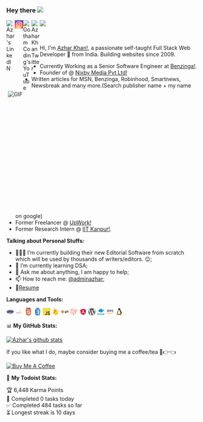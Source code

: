 ### Hey there <img src="https://media.giphy.com/media/hvRJCLFzcasrR4ia7z/giphy.gif" width="25px">

<a href="https://www.linkedin.com/in/azhark/">
  <img align="left" alt="Azhar's LinkedIN" width="22px" src="https://camo.githubusercontent.com/00974afc84e6984c98cb5c971879e88b31387aa90f1f91795586266a48d2ed88/68747470733a2f2f63646e2e73696d706c6569636f6e732e6f72672f6c696e6b6564696e" />
</a>
<a href="https://instagram.com/adminazhar">
  <img align="left" alt="Azhar Khan | Instagram" width="22px" src="https://raw.githubusercontent.com/edent/SuperTinyIcons/91a804aef38847ce0d70cc4f796da8931b2f1f19/images/svg/instagram.svg" />
</a>
<a href="https://www.youtube.com/gothamcoding">
  <img align="left" alt="Gotham Coding's YouTube" width="22px" src="https://camo.githubusercontent.com/49016b3e10a42311ae32711f44e5062f8785491e90314f276446f4010e538b7a/68747470733a2f2f63646e2e73696d706c6569636f6e732e6f72672f796f7574756265" />
</a>
<a href="https://twitter.com/officialazhark">
  <img align="left" alt="Azhar Khan Twitter" width="22px" src="https://raw.githubusercontent.com/FortAwesome/Font-Awesome/f0c25837a3fe0e03783b939559e088abcbfb3c4b/svgs/brands/square-x-twitter.svg" />
</a>

![](https://visitor-badge.glitch.me/badge?page_id=adminazhar.adminazhar)

<br />

  <img align="right" alt="GIF" src="https://github.com/abhisheknaiidu/abhisheknaiidu/blob/master/code.gif?raw=true" width="500" height="320" />
  
Hi, I'm [Azhar Khan!](https://azhark.com/), a passionate self-taught Full Stack Web Developer 🚀 from India. Building websites since 2009.
- Currently Working as a Senior Software Engineer at [Benzinga!](https://www.benzinga.com). 
- Founder of @ [Nixby Media Pvt Ltd!](https://www.nixby.in/abouot)
- Written articles for MSN, Benzinga, Robinhood, Smartnews, Newsbreak and many more.(Search publisher name + my name on google)
- Former Freelancer @ [UpWork!](https://www.upwork.com/o/profiles/users/~01cc56023d6e2591da/)
- Former Research Intern @ [IIT Kanpur!](https://iitk.ac.in/smartcity/).

**Talking about Personal Stuffs:**

- 👨🏽‍💻 I’m currently building their new Editorial Software from scratch which will be used by thousands of writers/editors. :wink:;
- 🌱 I’m currently learning DSA; 
- 💬 Ask me about anything, I am happy to help;
- 📫 How to reach me: [@adminazhar](https://instagram.com/adminazhar);
- 📝[Resume](https://docs.google.com/document/d/12Emm5tnjLu2F8p1svPlYVFiIasBMlDs5YaZp4Gc_q7Y/edit?usp=sharing)

**Languages and Tools:**  

<code><img height="20" src="https://raw.githubusercontent.com/github/explore/80688e429a7d4ef2fca1e82350fe8e3517d3494d/topics/php/php.png"></code>
<code><img height="20" src="https://raw.githubusercontent.com/github/explore/80688e429a7d4ef2fca1e82350fe8e3517d3494d/topics/mysql/mysql.png"></code>
<code><img height="20" src="https://raw.githubusercontent.com/github/explore/80688e429a7d4ef2fca1e82350fe8e3517d3494d/topics/html/html.png"></code>
<code><img height="20" src="https://raw.githubusercontent.com/github/explore/80688e429a7d4ef2fca1e82350fe8e3517d3494d/topics/css/css.png"></code>
<code><img height="20" src="https://raw.githubusercontent.com/github/explore/80688e429a7d4ef2fca1e82350fe8e3517d3494d/topics/javascript/javascript.png"></code>
<code><img height="20" src="https://raw.githubusercontent.com/github/explore/80688e429a7d4ef2fca1e82350fe8e3517d3494d/topics/firebase/firebase.png"></code>
<code><img height="20" src="https://raw.githubusercontent.com/github/explore/80688e429a7d4ef2fca1e82350fe8e3517d3494d/topics/git/git.png"></code>
<code><img height="20" src="https://raw.githubusercontent.com/github/explore/80688e429a7d4ef2fca1e82350fe8e3517d3494d/topics/laravel/laravel.png"></code>
<code><img height="20" src="https://raw.githubusercontent.com/github/explore/80688e429a7d4ef2fca1e82350fe8e3517d3494d/topics/angular/angular.png"></code>
<code><img height="20" src="https://raw.githubusercontent.com/github/explore/80688e429a7d4ef2fca1e82350fe8e3517d3494d/topics/wordpress/wordpress.png"></code>
<code><img height="20" src="https://raw.githubusercontent.com/github/explore/80688e429a7d4ef2fca1e82350fe8e3517d3494d/topics/docker/docker.png"></code>
<code><img height="20" src="https://raw.githubusercontent.com/github/explore/80688e429a7d4ef2fca1e82350fe8e3517d3494d/topics/aws/aws.png"></code>
<code><img height="20" src="https://raw.githubusercontent.com/github/explore/80688e429a7d4ef2fca1e82350fe8e3517d3494d/topics/linux/linux.png"></code>

📊 **My GitHub Stats:**
<!--START_SECTION:waka-->
[![Azhar's github stats](https://github-readme-stats.vercel.app/api?username=adminazhar&count_private=true&include_all_commits=true&show_icons=true&theme=react&show_owner=true)](https://github.com/adminazhar)
<!--END_SECTION:waka-->

If you like what I do, maybe consider buying me a coffee/tea 🥺👉👈

<a href="https://www.buymeacoffee.com/adminazhar" target="_blank"><img src="https://cdn.buymeacoffee.com/buttons/v2/default-red.png" alt="Buy Me A Coffee" width="150" ></a>

🚧 **My Todoist Stats:**
<!-- TODO-IST:START -->
🏆  6,448 Karma Points           
🌸  Completed 0 tasks today           
✅  Completed 484 tasks so far           
⏳  Longest streak is 10 days
<!-- TODO-IST:END -->

